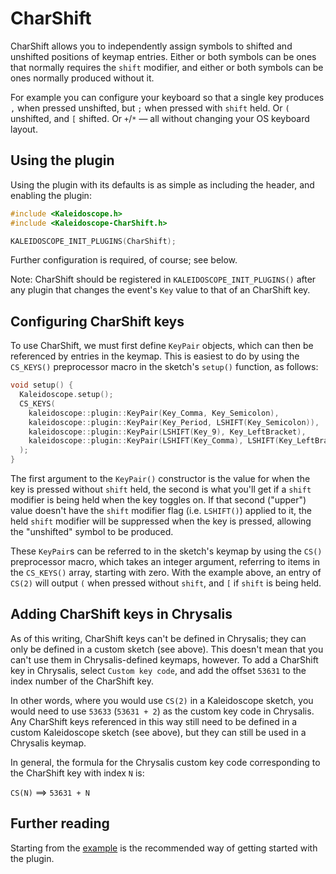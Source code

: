 # CharShift

CharShift allows you to independently assign symbols to shifted and unshifted
positions of keymap entries.  Either or both symbols can be ones that normally
requires the `shift` modifier, and either or both symbols can be ones normally
produced without it.

For example you can configure your keyboard so that a single key produces `,`
when pressed unshifted, but `;` when pressed with `shift` held.  Or `(`
unshifted, and `[` shifted.  Or `+`/`*` — all without changing your OS keyboard
layout.

## Using the plugin

Using the plugin with its defaults is as simple as including the header, and
enabling the plugin:

```c++
#include <Kaleidoscope.h>
#include <Kaleidoscope-CharShift.h>

KALEIDOSCOPE_INIT_PLUGINS(CharShift);
```

Further configuration is required, of course; see below.

Note: CharShift should be registered in `KALEIDOSCOPE_INIT_PLUGINS()` after any
plugin that changes the event's `Key` value to that of an CharShift key.

## Configuring CharShift keys

To use CharShift, we must first define `KeyPair` objects, which can then be
referenced by entries in the keymap.  This is easiest to do by using the
`CS_KEYS()` preprocessor macro in the sketch's `setup()` function, as follows:

```c++
void setup() {
  Kaleidoscope.setup();
  CS_KEYS(
    kaleidoscope::plugin::KeyPair(Key_Comma, Key_Semicolon),                   // `,`/`;`
    kaleidoscope::plugin::KeyPair(Key_Period, LSHIFT(Key_Semicolon)),          // `.`/`:`
    kaleidoscope::plugin::KeyPair(LSHIFT(Key_9), Key_LeftBracket),             // `(`/`[`
    kaleidoscope::plugin::KeyPair(LSHIFT(Key_Comma), LSHIFT(Key_LeftBracket)), // `<`/`{`
  );
}
```

The first argument to the `KeyPair()` constructor is the value for when the key is
pressed without `shift` held, the second is what you'll get if a `shift`
modifier is being held when the key toggles on.  If that second ("upper") value
doesn't have the `shift` modifier flag (i.e. `LSHIFT()`) applied to it, the held
`shift` modifier will be suppressed when the key is pressed, allowing the
"unshifted" symbol to be produced.

These `KeyPair`s can be referred to in the sketch's keymap by using the `CS()`
preprocessor macro, which takes an integer argument, referring to items in the
`CS_KEYS()` array, starting with zero.  With the example above, an entry of
`CS(2)` will output `(` when pressed without `shift`, and `[` if `shift` is
being held.

## Adding CharShift keys in Chrysalis

As of this writing, CharShift keys can't be defined in Chrysalis; they can only
be defined in a custom sketch (see above).  This doesn't mean that you can't use
them in Chrysalis-defined keymaps, however.  To add a CharShift key in
Chrysalis, select `Custom key code`, and add the offset `53631` to the index number of the
CharShift key.

In other words, where you would use `CS(2)` in a Kaleidoscope sketch, you would
need to use `53633` (`53631 + 2`) as the custom key code in Chrysalis.  Any
CharShift keys referenced in this way still need to be defined in a custom
Kaleidoscope sketch (see above), but they can still be used in a Chrysalis
keymap.

In general, the formula for the Chrysalis custom key code corresponding to the
CharShift key with index `N` is:

`CS(N)` ⟹ `53631 + N`

## Further reading

Starting from the [example][plugin:example] is the recommended way of getting
started with the plugin.

 [plugin:example]: /examples/Keystrokes/CharShift/CharShift.ino
